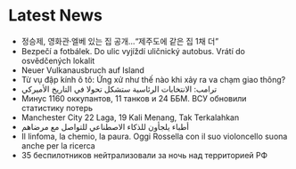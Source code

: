 # Latest News
-  정승제, 영화관·엘베 있는 집 공개…“제주도에 같은 집 1채 더”
-  Bezpečí a fotbálek. Do ulic vyjíždí uličnický autobus. Vrátí do osvědčených lokalit
-  Neuer Vulkanausbruch auf Island
-  Từ vụ đập kính ô tô: Ứng xử như thế nào khi xảy ra va chạm giao thông?
-  ترامب: الانتخابات الرئاسية ستشكل تحولا في التاريخ الأميركي
-  Минус 1160 оккупантов, 11 танков и 24 ББМ. ВСУ обновили статистику потерь
-  Manchester City 22 Laga, 19 Kali Menang, Tak Terkalahkan
-  أطباء يلجأون للذكاء الاصطناعي للتواصل مع مرضاهم
-  Il linfoma, la chemio, la paura. Oggi Rossella con il suo violoncello suona anche per la ricerca
-  35 беспилотников нейтрализовали за ночь над территорией РФ
